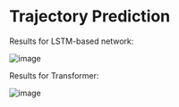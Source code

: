 # Trajectory Prediction
Results for LSTM-based network:

![image](https://github.com/user-attachments/assets/5b924a11-33c7-4b3c-89d8-a0b9941e85e9)



Results for Transformer:

![image](https://github.com/user-attachments/assets/1f20c715-dd93-4ab0-a3af-cde7013205e3)
